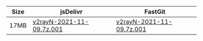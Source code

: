 |    Size   |     jsDelivr  | FastGit |
|  ---  |  ---  |  ---  |
| 17MB | [v2rayN-2021-11-09.7z.001](https://cdn.jsdelivr.net/gh/googleians/v2rayN-32@main/v2rayN-2021-11-09.7z.001) | [v2rayN-2021-11-09.7z.001](https://raw.fastgit.org/googleians/v2rayN-32/main/v2rayN-2021-11-09.7z.001) |
